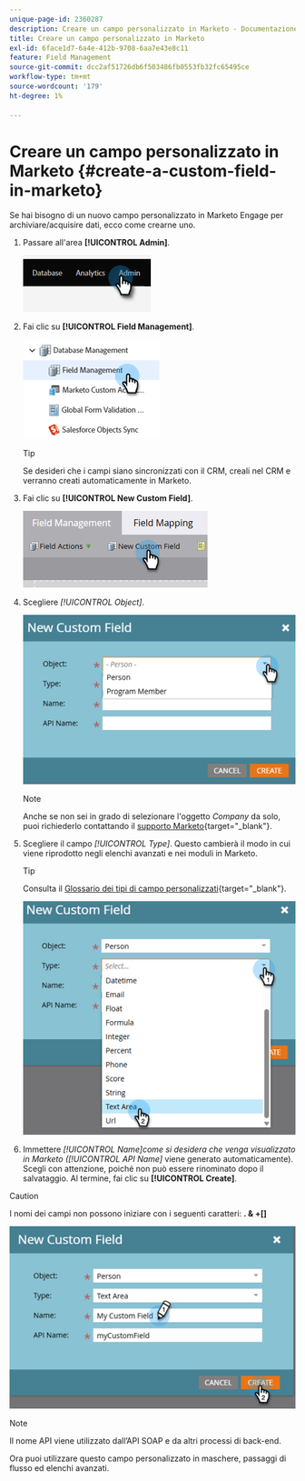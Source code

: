 ```yaml
---
unique-page-id: 2360287
description: Creare un campo personalizzato in Marketo - Documentazione di Marketo - Documentazione del prodotto
title: Creare un campo personalizzato in Marketo
exl-id: 6face1d7-6a4e-412b-9708-6aa7e43e8c11
feature: Field Management
source-git-commit: dcc2af51726db6f503486fb0553fb32fc65495ce
workflow-type: tm+mt
source-wordcount: '179'
ht-degree: 1%

---
```


# Creare un campo personalizzato in Marketo {#create-a-custom-field-in-marketo}

Se hai bisogno di un nuovo campo personalizzato in Marketo Engage per archiviare/acquisire dati, ecco come crearne uno.

1. Passare all&#39;area **[!UICONTROL Admin]**.

   ![](assets/create-a-custom-field-in-marketo-1.png)

1. Fai clic su **[!UICONTROL Field Management]**.

   ![](assets/create-a-custom-field-in-marketo-2.png)

   >[!TIP]
   >
   >Se desideri che i campi siano sincronizzati con il CRM, creali nel CRM e verranno creati automaticamente in Marketo.

1. Fai clic su **[!UICONTROL New Custom Field]**.

   ![](assets/create-a-custom-field-in-marketo-3.png)

1. Scegliere _[!UICONTROL Object]_.

   ![](assets/create-a-custom-field-in-marketo-4.png)

   >[!NOTE]
   >
   >Anche se non sei in grado di selezionare l&#39;oggetto _Company_ da solo, puoi richiederlo contattando il [supporto Marketo](https://nation.marketo.com/t5/support/ct-p/Support){target="_blank"}.

1. Scegliere il campo _[!UICONTROL Type]_. Questo cambierà il modo in cui viene riprodotto negli elenchi avanzati e nei moduli in Marketo.

   >[!TIP]
   >
   >Consulta il [Glossario dei tipi di campo personalizzati](/help/marketo/product-docs/administration/field-management/custom-field-type-glossary.md){target="_blank"}.

   ![](assets/create-a-custom-field-in-marketo-5.png)

1. Immettere _[!UICONTROL Name]_come si desidera che venga visualizzato in Marketo (_[!UICONTROL API Name]_ viene generato automaticamente). Scegli con attenzione, poiché non può essere rinominato dopo il salvataggio. Al termine, fai clic su **[!UICONTROL Create]**.

>[!CAUTION]
>
>I nomi dei campi non possono iniziare con i seguenti caratteri: **. &amp; +[]**

![](assets/create-a-custom-field-in-marketo-6.png)

>[!NOTE]
>
>Il nome API viene utilizzato dall’API SOAP e da altri processi di back-end.

Ora puoi utilizzare questo campo personalizzato in maschere, passaggi di flusso ed elenchi avanzati.
